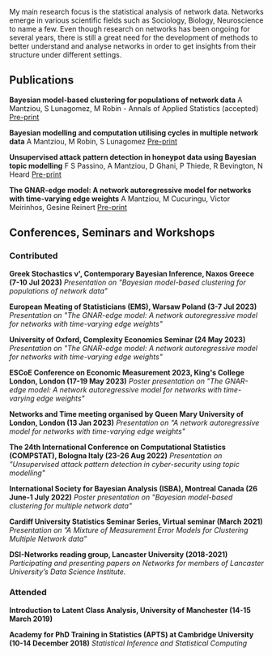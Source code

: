 My main research focus is the statistical analysis of network data. Networks emerge in various scientific fields such as Sociology, Biology, Neuroscience to name a few. Even though research on networks has been ongoing for several years, there is still a great need for the development of methods to better understand and analyse networks in order to get insights from their structure under different settings. 

## Publications

**Bayesian model-based clustering for populations of network data**
A Mantziou, S Lunagomez, M Robin - 
Annals of Applied Statistics (accepted)
[Pre-print](https://arxiv.org/abs/2107.03431)

**Bayesian modelling and computation utilising cycles in multiple network data**
A Mantziou, M Robin, S Lunagomez
[Pre-print](https://arxiv.org/abs/2111.07840)

**Unsupervised attack pattern detection in honeypot data using Bayesian topic modelling**
F S Passino, A Mantziou, D Ghani, P Thiede, R Bevington, N Heard
[Pre-print](https://arxiv.org/abs/2301.02505)

**The GNAR-edge model: A network autoregressive model for networks with time-varying edge weights**
A Mantziou, M Cucuringu, Victor Meirinhos, Gesine Reinert
[Pre-print](https://arxiv.org/abs/2305.16097)

## Conferences, Seminars and Workshops
### Contributed

**Greek Stochastics ν', Contemporary Bayesian Inference, Naxos Greece (7-10 Jul 2023)**
*Presentation on "Bayesian model-based clustering for populations of network data"*

**European Meating of Statisticians (EMS), Warsaw Poland (3-7 Jul 2023)**
*Presentation on "The GNAR-edge model: A network autoregressive model for networks with time-varying edge weights"*

**University of Oxford, Complexity Economics Seminar (24 May 2023)**
*Presentation on "The GNAR-edge model: A network autoregressive model for networks with time-varying edge weights"*

**ESCoE Conference on Economic Measurement 2023, King's College London, London (17-19 May 2023)**
*Poster presentation on "The GNAR-edge model: A network autoregressive model for networks with time-varying edge weights"*

**Networks and Time meeting organised by Queen Mary University of London, London (13 Jan 2023)**
*Presentation on "A network autoregressive model for networks with time-varying edge weights"*

**The 24th International Conference on Computational Statistics (COMPSTAT), Bologna Italy (23-26 Aug 2022)**
*Presentation on "Unsupervised attack pattern detection in cyber-security using topic modelling"*

**International Society for Bayesian Analysis (ISBA), Montreal Canada (26 June-1 July 2022)**
*Poster presentation on "Bayesian model-based clustering for multiple network data"*

**Cardiff University Statistics Seminar Series, Virtual seminar (March 2021)**
*Presentation on ”A Mixture of Measurement Error Models for Clustering Multiple Network data”*

**DSI-Networks reading group, Lancaster University (2018-2021)** 
*Participating and presenting papers on Networks for members of Lancaster University’s Data Science Institute.*

### Attended

**Introduction to Latent Class Analysis, University of Manchester (14-15 March 2019)**

**Academy for PhD Training in Statistics (APTS) at Cambridge University (10-14 December 2018)**
*Statistical Inference and Statistical Computing*

